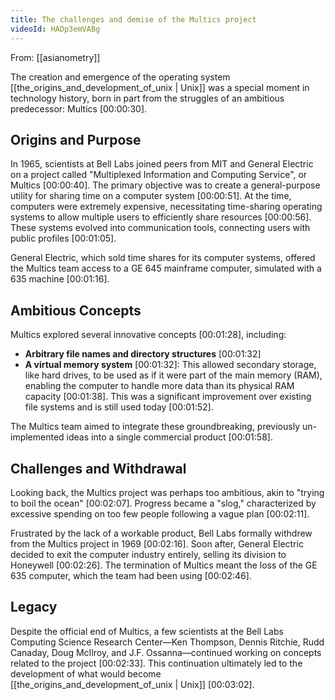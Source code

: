 ```yaml
---
title: The challenges and demise of the Multics project
videoId: HADp3emVABg
---
```


From: [[asianometry]] <br/> 

The creation and emergence of the operating system [[the_origins_and_development_of_unix | Unix]] was a special moment in technology history, born in part from the struggles of an ambitious predecessor: Multics <a class="yt-timestamp" data-t="00:00:30">[00:00:30]</a>.

## Origins and Purpose

In 1965, scientists at Bell Labs joined peers from MIT and General Electric on a project called "Multiplexed Information and Computing Service", or Multics <a class="yt-timestamp" data-t="00:00:40">[00:00:40]</a>. The primary objective was to create a general-purpose utility for sharing time on a computer system <a class="yt-timestamp" data-t="00:00:51">[00:00:51]</a>. At the time, computers were extremely expensive, necessitating time-sharing operating systems to allow multiple users to efficiently share resources <a class="yt-timestamp" data-t="00:00:56">[00:00:56]</a>. These systems evolved into communication tools, connecting users with public profiles <a class="yt-timestamp" data-t="00:01:05">[00:01:05]</a>.

General Electric, which sold time shares for its computer systems, offered the Multics team access to a GE 645 mainframe computer, simulated with a 635 machine <a class="yt-timestamp" data-t="00:01:16">[00:01:16]</a>.

## Ambitious Concepts

Multics explored several innovative concepts <a class="yt-timestamp" data-t="00:01:28">[00:01:28]</a>, including:
*   **Arbitrary file names and directory structures** <a class="yt-timestamp" data-t="00:01:32">[00:01:32]</a>
*   **A virtual memory system** <a class="yt-timestamp" data-t="00:01:32">[00:01:32]</a>: This allowed secondary storage, like hard drives, to be used as if it were part of the main memory (RAM), enabling the computer to handle more data than its physical RAM capacity <a class="yt-timestamp" data-t="00:01:38">[00:01:38]</a>. This was a significant improvement over existing file systems and is still used today <a class="yt-timestamp" data-t="00:01:52">[00:01:52]</a>.

The Multics team aimed to integrate these groundbreaking, previously un-implemented ideas into a single commercial product <a class="yt-timestamp" data-t="00:01:58">[00:01:58]</a>.

## Challenges and Withdrawal

Looking back, the Multics project was perhaps too ambitious, akin to "trying to boil the ocean" <a class="yt-timestamp" data-t="00:02:07">[00:02:07]</a>. Progress became a "slog," characterized by excessive spending on too few people following a vague plan <a class="yt-timestamp" data-t="00:02:11">[00:02:11]</a>.

Frustrated by the lack of a workable product, Bell Labs formally withdrew from the Multics project in 1969 <a class="yt-timestamp" data-t="00:02:16">[00:02:16]</a>. Soon after, General Electric decided to exit the computer industry entirely, selling its division to Honeywell <a class="yt-timestamp" data-t="00:02:26">[00:02:26]</a>. The termination of Multics meant the loss of the GE 635 computer, which the team had been using <a class="yt-timestamp" data-t="00:02:46">[00:02:46]</a>.

## Legacy

Despite the official end of Multics, a few scientists at the Bell Labs Computing Science Research Center—Ken Thompson, Dennis Ritchie, Rudd Canaday, Doug McIlroy, and J.F. Ossanna—continued working on concepts related to the project <a class="yt-timestamp" data-t="00:02:33">[00:02:33]</a>. This continuation ultimately led to the development of what would become [[the_origins_and_development_of_unix | Unix]] <a class="yt-timestamp" data-t="00:03:02">[00:03:02]</a>.